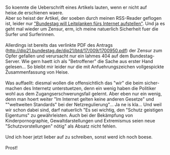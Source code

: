 <html><body><p>So koennte die Ueberschrift eines Artikels lauten, wenn er nicht auf heise.de erschienen waere.<br>
Aber so heisst der Artikel, der soeben durch meinen RSS-Reader geflogen ist, leider nur <a href="http://www.heise.de/newsticker/meldung/Bundestag-will-Leitplanken-fuers-Internet-aufstellen-946532.html">"Bundestag will Leitplanken fürs Internet aufstellen"</a>. Und ja es geht mal wieder um Zensur, erm, ich meine natuerlich Sicherheit fuer die Surfer und Surferinnen.<br>
<br>
Allerdings ist bereits das verlinkte PDF des Antrags (<a href="http://dip21.bundestag.de/dip21/btd/17/009/1700950.pdf">http://dip21.bundestag.de/dip21/btd/17/009/1700950.pdf</a>) der Zensur zum Opfer gefallen und verursacht nur ein lahmes 404 auf dem Bundestag-Server. Wie gern haett ich als "Betroffener" die Sache aus erster Hand gelesen... So bleibt mir leider nur die mit Anfuehrungszeichen vollgespickte Zusammenfassung von Heise.<br>
<br>
Was auffaellt: diesmal wollen die offensichtlich das "wir" die beim sicher-machen des Internetz unterstuetzen, denn ein wenig haben die Politiker wohl aus dem Zugangserschwerungsfail gelernt. Aber eben nur ein wenig, denn man hoert weiter "Im Internet gelten keine anderen Gesetze" und ""weltweiten Standards" bei der Netzregulierung"... Ja ne is kla... Und weil wir schon dabei sind, darf natuerlich "Es sei wichtig, den "Schutz geistigen Eigentums" zu gewährleisten. Auch bei der Bekämpfung von Kinderpornographie, Gewaltdarstellungen und Extremismus seien neue "Schutzvorstellungen" nötig" als Absatz nicht fehlen.<br>
<br>
Und ich hoer jetzt lieber auf zu schreiben, sonst werd ich noch boese.<br>
<br>
Prost!</p></body></html>